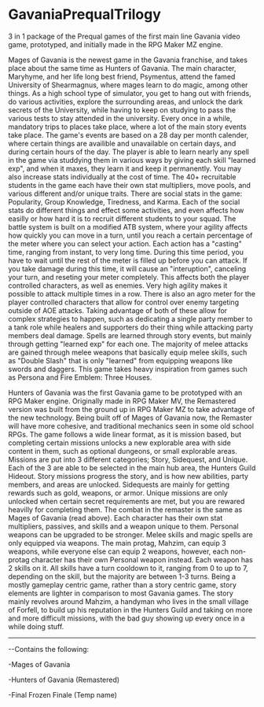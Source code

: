 # GavaniaPrequalTrilogy
3 in 1 package of the Prequal games of the first main line Gavania video game, prototyped, and initially made in the RPG Maker MZ engine.

Mages of Gavania is the newest game in the Gavania franchise, and takes place about the same time as Hunters of Gavania. The main character, Maryhyme, and her life long best friend, Psymentus, attend the famed University of Shearmagnus, where mages learn to do magic, among other things. As a high school type of simulator, you get to hang out with friends, do various activities, explore the surrounding areas, and unlock the dark secrets of the University, while having to keep on studying to pass the various tests to stay attended in the university. Every once in a while, mandatory trips to places take place, where a lot of the main story events take place. The game's events are based on a 28 day per month calender, where certain things are availible and unavailable on certain days, and during certain hours of the day. The player is able to learn nearly any spell in the game via studdying them in various ways by giving each skill "learned exp", and when it maxes, they learn it and keep it permanently. You may also increase stats individually at the cost of time. The 40+ recruitable students in the game each have their own stat multipliers, move pools, and various different and/or unique traits. There are social stats in the game: Popularity, Group Knowledge, Tiredness, and Karma. Each of the social stats do different things and effect some activities, and even affects how easilly or how hard it is to recruit different students to your squad. The battle system is built on a modified ATB system, where your agility affects how quickly you can move in a turn, until you reach a certain percentage of the meter where you can select your action. Each action has a "casting" time, ranging from instant, to very long time. During this time period, you have to wait until the rest of the meter is filled up before you can attack. If you take damage during this time, it will cause an "interuption", canceling your turn, and reseting your meter completely. This affects both the player controlled characters, as well as enemies. Very high agility makes it possible to attack multiple times in a row. There is also an agro meter for the player controlled characters that allow for control over enemy targeting outside of AOE attacks. Taking advantage of both of these allow for complex strategies to happen, such as dedicating a single party member to a tank role while healers and supporters do their thing while attacking party members deal damage. Spells are learned through story events, but mainly through getting "learned exp" for each one. The majority of melee attacks are gained through melee weapons that basically equip melee skills, such as "Double Slash" that is only "learned" from equipping weapons like swords and daggers. This game takes heavy inspiration from games such as Persona and Fire Emblem: Three Houses.

Hunters of Gavania was the first Gavania game to be prototyped with an RPG Maker engine. Originally made in RPG Maker MV, the Remastered version was built from the ground up in RPG Maker MZ to take advantage of the new technology. Being built off of Mages of Gavania now, the Remaster will have more cohesive, and traditional mechanics seen in some old school RPGs. The game follows a wide linear format, as it is mission based, but completing certain missions unlocks a new explorable area with side content in them, such as optional dungeons, or small explorable areas. Missions are put into 3 different categories; Story, Sidequest, and Unique. Each of the 3 are able to be selected in the main hub area, the Hunters Guild Hideout. Story missions progress the story, and is how new abilities, party members, and areas are unlocked. Sidequests are mainly for getting rewards such as gold, weapons, or armor. Unique missions are only unlocked when certain secret requirements are met, but you are rewared heavilly for completing them. The combat in the remaster is the same as Mages of Gavania (read above). Each character has their own stat multipliers, passives, and skills and a weapon unique to them. Personal weapons can be upgraded to be stronger. Melee skills and magic spells are only equipped via weapons. The main protag, Mahzim, can equip 3 weapons, while everyone else can equip 2 weapons, however, each non-protag character has their own Personal weapon instead. Each weapon has 2 skills on it. All skills have a turn cooldown to it, ranging from 0 to up to 7, depending on the skill, but the majority are between 1-3 turns. Being a mostly gameplay centric game, rather than a story centric game, story elements are lighter in comparison to most Gavania games. The story mainly revolves around Mahzim, a handyman who lives in the small village of Forfell, to build up his reputation in the Hunters Guild and taking on more and more difficult missions, with the bad guy showing up every once in a while doing stuff.

---

--Contains the following:

-Mages of Gavania

-Hunters of Gavania (Remastered)

-Final Frozen Finale (Temp name)
